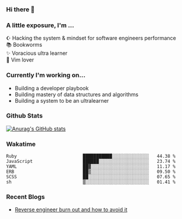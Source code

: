 ### Hi there 👋
### A little exposure, I'm ...

☪ Hacking the system & mindset for software engineers performance <br/>
📚 Bookworms <br/>
✨ Voracious ultra learner <br/>
🎠 Vim lover <br/>

<!--
**bitethecode/bitethecode** is a ✨ _special_ ✨ repository because its `README.md` (this file) appears on your GitHub profile.

Here are some ideas to get you started:

- 🔭 I’m currently working on ...
- 🌱 I’m currently learning ...
- 👯 I’m looking to collaborate on ...
- 🤔 I’m looking for help with ...
- 💬 Ask me about ...
- 📫 How to reach me: ...
- 😄 Pronouns: ...
- ⚡ Fun fact: ...
-->

### Currently I'm working on... 
- Building a developer playbook
- Building mastery of data structures and algorithms
- Building a system to be an ultralearner

### Github Stats
[![Anurag's GitHub stats](https://github-readme-stats.vercel.app/api?username=bitethecode&count_private=true&showing_icons=true)](https://github.com/anuraghazra/github-readme-stats)

### Wakatime
<!--START_SECTION:waka-->

```text
Ruby                         ███████████░░░░░░░░░░░░░░   44.38 %
JavaScript                   ██████░░░░░░░░░░░░░░░░░░░   23.74 %
YAML                         ██▓░░░░░░░░░░░░░░░░░░░░░░   11.17 %
ERB                          ██▒░░░░░░░░░░░░░░░░░░░░░░   09.50 %
SCSS                         ██░░░░░░░░░░░░░░░░░░░░░░░   07.65 %
sh                           ▒░░░░░░░░░░░░░░░░░░░░░░░░   01.41 %
```

<!--END_SECTION:waka-->

### Recent Blogs
- [Reverse engineer burn out and how to avoid it](https://bitethecode.org/#/articles/reverse-engineer-burnout-and-how-to-avoid-it)
